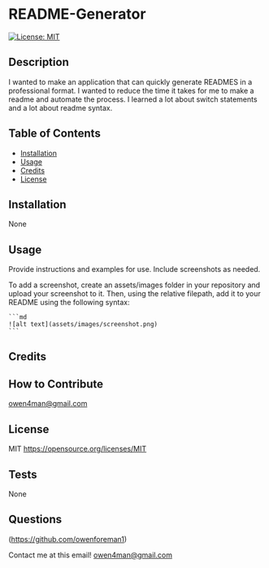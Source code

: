 # README-Generator

[![License: MIT](https://img.shields.io/badge/License-MIT-yellow.svg)](https://opensource.org/licenses/MIT)

## Description
I wanted to make an application that can quickly generate READMES in a professional format. I wanted to reduce the time it takes for me to make a readme and automate the process. I learned a lot about switch statements and a lot about readme syntax.


## Table of Contents
- [Installation](#installation)
- [Usage](#usage)
- [Credits](#credits)
- [License](#license)

## Installation
None

## Usage
  Provide instructions and examples for use. Include screenshots as needed.

To add a screenshot, create an assets/images folder in your repository and upload your screenshot to it. Then, using the relative filepath, add it to your README using the following syntax:

    ```md
    ![alt text](assets/images/screenshot.png)
    ```
    

## Credits
  

## How to Contribute
  owen4man@gmail.com

## License
  MIT
  https://opensource.org/licenses/MIT

## Tests
None

## Questions
  (https://github.com/owenforeman1)
  
  Contact me at this email! owen4man@gmail.com
